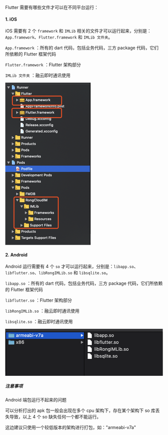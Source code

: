 Flutter 需要有哪些文件才可以在不同平台运行：

#### 1. iOS
iOS 需要有 2 个 `framework` 和 `IMLib` 相关的文件才可以运行起来，分别是：`App.framework`、`Flutter.framework` 和 `IMLib 文件夹`。

`App.framework` ：所有的 dart 代码，包括业务代码，三方 package 代码，它们所依赖的 Flutter 框架代码

`Flutter.framework` ：Flutter 架构部分

`IMLib 文件夹` ：融云即时通讯使用


![](./../images/iOS_architecture.png)

#### 2. Android
Android 运行需要有 4 个 `so` 才可以运行起来，分别是：`libapp.so`、`libflutter.so`、`libRongIMLib.so` 和 `libsqlite.so`。

`libapp.so` ：所有的 dart 代码，包括业务代码，三方 package 代码，它们所依赖的 Flutter 框架代码

`libflutter.so` ：Flutter 架构部分

`libRongIMLib.so` ：融云即时通讯使用

`libsqlite.so` ：融云即时通讯使用

![](./../images/Android_architecture.png)

##### 注意事项
Android 端包运行不起来的问题

可以分析打出的 apk 包一般会出现在多个 cpu 架构下，存在某个架构下 so 库丢失导致，以上 4 个 so 缺失任何一个都不能运行。

这边建议只使用一个较低版本的架构进行打包，如："armeabi-v7a"